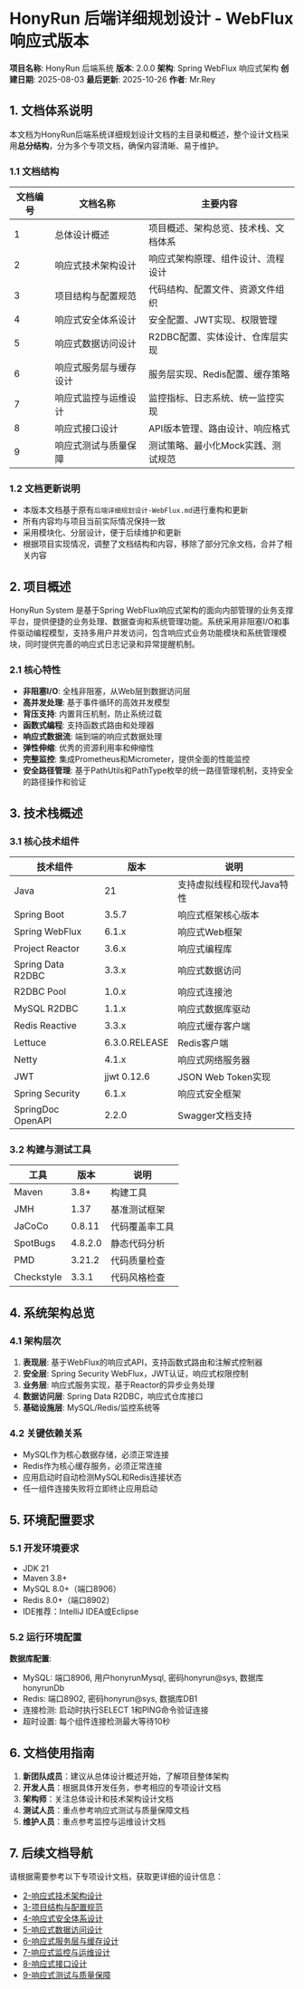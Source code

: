 # HonyRun 后端详细规划设计 - WebFlux响应式版本

**项目名称**: HonyRun 后端系统
**版本**: 2.0.0
**架构**: Spring WebFlux 响应式架构
**创建日期**: 2025-08-03
**最后更新**: 2025-10-26
**作者**: Mr.Rey


## 1. 文档体系说明

本文档为HonyRun后端系统详细规划设计文档的主目录和概述，整个设计文档采用**总分结构**，分为多个专项文档，确保内容清晰、易于维护。

### 1.1 文档结构

| 文档编号 | 文档名称 | 主要内容 |
|---------|---------|--------|
| 1 | 总体设计概述 | 项目概述、架构总览、技术栈、文档体系 |
| 2 | 响应式技术架构设计 | 响应式架构原理、组件设计、流程设计 |
| 3 | 项目结构与配置规范 | 代码结构、配置文件、资源文件组织 |
| 4 | 响应式安全体系设计 | 安全配置、JWT实现、权限管理 |
| 5 | 响应式数据访问设计 | R2DBC配置、实体设计、仓库层实现 |
| 6 | 响应式服务层与缓存设计 | 服务层实现、Redis配置、缓存策略 |
| 7 | 响应式监控与运维设计 | 监控指标、日志系统、统一监控实现 |
| 8 | 响应式接口设计 | API版本管理、路由设计、响应格式 |
| 9 | 响应式测试与质量保障 | 测试策略、最小化Mock实践、测试规范 |


### 1.2 文档更新说明

- 本版本文档基于原有`后端详细规划设计-WebFlux.md`进行重构和更新
- 所有内容均与项目当前实际情况保持一致
- 采用模块化、分层设计，便于后续维护和更新
- 根据项目实现情况，调整了文档结构和内容，移除了部分冗余文档，合并了相关内容


## 2. 项目概述

HonyRun System 是基于Spring WebFlux响应式架构的面向内部管理的业务支撑平台，提供便捷的业务处理、数据查询和系统管理功能。系统采用非阻塞I/O和事件驱动编程模型，支持多用户并发访问，包含响应式业务功能模块和系统管理模块，同时提供完善的响应式日志记录和异常提醒机制。

### 2.1 核心特性

- **非阻塞I/O**: 全栈非阻塞，从Web层到数据访问层
- **高并发处理**: 基于事件循环的高效并发模型
- **背压支持**: 内置背压机制，防止系统过载
- **函数式编程**: 支持函数式路由和处理器
- **响应式数据流**: 端到端的响应式数据处理
- **弹性伸缩**: 优秀的资源利用率和伸缩性
- **完整监控**: 集成Prometheus和Micrometer，提供全面的性能监控
- **安全路径管理**: 基于PathUtils和PathType枚举的统一路径管理机制，支持安全的路径操作和验证

## 3. 技术栈概述

### 3.1 核心技术组件

| 技术组件 | 版本 | 说明 |
|---------|------|------|
| Java | 21 | 支持虚拟线程和现代Java特性 |
| Spring Boot | 3.5.7 | 响应式框架核心版本 |
| Spring WebFlux | 6.1.x | 响应式Web框架 |
| Project Reactor | 3.6.x | 响应式编程库 |
| Spring Data R2DBC | 3.3.x | 响应式数据访问 |
| R2DBC Pool | 1.0.x | 响应式连接池 |
| MySQL R2DBC | 1.1.x | 响应式数据库驱动 |
| Redis Reactive | 3.3.x | 响应式缓存客户端 |
| Lettuce | 6.3.0.RELEASE | Redis客户端 |
| Netty | 4.1.x | 响应式网络服务器 |
| JWT | jjwt 0.12.6 | JSON Web Token实现 |
| Spring Security | 6.1.x | 响应式安全框架 |
| SpringDoc OpenAPI | 2.2.0 | Swagger文档支持 |


### 3.2 构建与测试工具

| 工具 | 版本 | 说明 |
|------|------|------|
| Maven | 3.8+ | 构建工具 |
| JMH | 1.37 | 基准测试框架 |
| JaCoCo | 0.8.11 | 代码覆盖率工具 |
| SpotBugs | 4.8.2.0 | 静态代码分析 |
| PMD | 3.21.2 | 代码质量检查 |
| Checkstyle | 3.3.1 | 代码风格检查 |

## 4. 系统架构总览

### 4.1 架构层次

1. **表现层**: 基于WebFlux的响应式API，支持函数式路由和注解式控制器
2. **安全层**: Spring Security WebFlux，JWT认证，响应式权限控制
3. **业务层**: 响应式服务实现，基于Reactor的异步业务处理
4. **数据访问层**: Spring Data R2DBC，响应式仓库接口
5. **基础设施层**: MySQL/Redis/监控系统等

### 4.2 关键依赖关系

- MySQL作为核心数据存储，必须正常连接
- Redis作为核心缓存服务，必须正常连接
- 应用启动时自动检测MySQL和Redis连接状态
- 任一组件连接失败将立即终止应用启动

## 5. 环境配置要求

### 5.1 开发环境要求

- JDK 21
- Maven 3.8+
- MySQL 8.0+（端口8906）
- Redis 8.0+（端口8902）
- IDE推荐：IntelliJ IDEA或Eclipse

### 5.2 运行环境配置

**数据库配置**:
- MySQL: 端口8906, 用户honyrunMysql, 密码honyrun@sys, 数据库honyrunDb
- Redis: 端口8902, 密码honyrun@sys, 数据库DB1
- 连接检测: 启动时执行SELECT 1和PING命令验证连接
- 超时设置: 每个组件连接检测最大等待10秒

## 6. 文档使用指南

1. **新团队成员**：建议从总体设计概述开始，了解项目整体架构
2. **开发人员**：根据具体开发任务，参考相应的专项设计文档
3. **架构师**：关注总体设计和技术架构设计文档
4. **测试人员**：重点参考响应式测试与质量保障文档
5. **维护人员**：重点参考监控与运维设计文档

## 7. 后续文档导航

请根据需要参考以下专项设计文档，获取更详细的设计信息：

- [2-响应式技术架构设计](./2-响应式技术架构设计.md)
- [3-项目结构与配置规范](./3-项目结构与配置规范.md)
- [4-响应式安全体系设计](./4-响应式安全体系设计.md)
- [5-响应式数据访问设计](./5-响应式数据访问设计.md)
- [6-响应式服务层与缓存设计](./6-响应式服务层与缓存设计.md)
- [7-响应式监控与运维设计](./7-响应式监控与运维设计.md)
- [8-响应式接口设计](./8-响应式接口设计.md)
- [9-响应式测试与质量保障](./9-响应式测试与质量保障.md)

